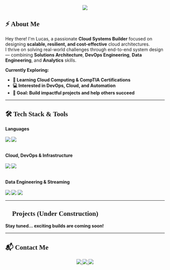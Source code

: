 <!-- Terminal-inspired Introduction -->

<p align="center">
  <img src="https://readme-typing-svg.herokuapp.com?font=Orbitron&size=24&duration=3000&pause=2000&color=4deeea&center=true&width=1000&lines=%24+Initializing...;%24+Executing+furlanflucas_profile.py...;print(%22Hello%2C+World.%22);%24+Welcome+to+furlanflucas!">
</p>

<h2 align="left" style="font-family:Orbitron">⚡ About Me</h2>

Hey there! I'm Lucas, a passionate <b>Cloud Systems Builder</b> focused on designing <b>scalable, resilient, and cost-effective</b> cloud architectures.  
I thrive on solving real-world challenges through end-to-end system design — combining <b>Solutions Architecture</b>, <b>DevOps Engineering</b>, <b>Data Engineering</b>, and <b>Analytics</b> skills.

<b>Currently Exploring:

- 🌱 Learning <b>Cloud Computing & CompTIA Certifications</b>  
- 💻 Interested in <b>DevOps, Cloud, and Automation</b>  
- 🎯 Goal: Build impactful projects and help others succeed  

---

<h2 align="left" style="font-family:Orbitron">🛠️ Tech Stack & Tools</h2>

**Languages**  
<br>
<img src="https://img.shields.io/badge/Python-4deeea?style=for-the-badge&logo=python&logoColor=white">
<img src="https://img.shields.io/badge/SQL-4deeea?style=for-the-badge&logo=postgresql&logoColor=white">
<br><br>

**Cloud, DevOps & Infrastructure**  
<br>
<img src="https://img.shields.io/badge/AWS-4deeea?style=for-the-badge&logo=amazonaws&logoColor=white">
<img src="https://img.shields.io/badge/Azure_DevOps-4deeea?style=for-the-badge&logo=azure-devops&logoColor=white">
<br><br>

**Data Engineering & Streaming**  
<br>
<img src="https://img.shields.io/badge/Spark-4deeea?style=for-the-badge&logo=apachespark&logoColor=white">
<img src="https://img.shields.io/badge/Airflow-4deeea?style=for-the-badge&logo=apacheairflow&logoColor=white">
<img src="https://img.shields.io/badge/BigQuery-4deeea?style=for-the-badge&logo=google-bigquery&logoColor=white">

---

<h2 align="left" style="font-family:Orbitron">🚀 Projects (Under Construction)</h2>

Stay tuned... exciting builds are coming soon!  





---
<h2 align="left" style="font-family:Orbitron">📬 Contact Me</h2>

<p align="center"> 
<a href="https://www.linkedin.com/in/furlanflucas/"> 
<img src="https://img.shields.io/badge/LinkedIn-4deeea?style=for-the-badge&logo=linkedin&logoColor=white"> 
</a> 
<a href="mailto:furlanflucas@gmail.com"> 
<img src="https://img.shields.io/badge/Email-4deeea?style=for-the-badge&logo=gmail&logoColor=white"> 
</a> 
<a href="https://github.com/furlanflucas"> 
<img src="https://img.shields.io/badge/GitHub-4deeea?style=for-the-badge&logo=github&logoColor=white"> 
</a> 
</p>



  




